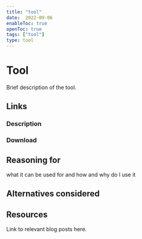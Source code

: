 ```yaml
---
title: "tool"
date:  2022-09-06
enableToc: true
openToc: true
tags: ["tool"]
type: tool
---
```

# Tool
Brief description of the tool.

## Links
### Description

### Download

## Reasoning for
what it can be used for and how and why do I use it

## Alternatives considered

## Resources
Link to relevant blog posts here.